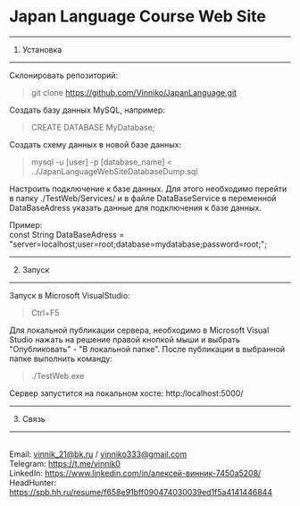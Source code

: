 ﻿# Japan Language Course Web Site
---------------------------------------------------------------------------------------------
1. Установка
---------------------------------------------------------------------------------------------
Склонировать репозиторий:
>git clone https://github.com/Vinniko/JapanLanguage.git

Создать базу данных MySQL, например: 
>CREATE DATABASE MyDatabase;

Создать схему данных в новой базе данных: 
>mysql -u [user] -p [database_name] < ../JapanLanguageWebSiteDatabaseDump.sql

Настроить подключение к базе данных. Для этого необходимо перейти в папку ./TestWeb/Services/ 
и в файле DataBaseService в переменной DataBaseAdress указать данные для подключения к базе данных.

Пример:
<br>const String DataBaseAdress = "server=localhost;user=root;database=mydatabase;password=root;";

---------------------------------------------------------------------------------------------
2. Запуск
---------------------------------------------------------------------------------------------
Запуск в Microsoft VisualStudio: 
> Ctrl+F5

Для локальной публикации сервера, необходимо в Microsoft Visual Studio нажать на решение правой кнопкой мыши
и выбрать "Опубликовать" - "В локальной папке". После публикации в выбранной папке выполнить команду: 
> ./TestWeb.exe 

Сервер запустится на локальном хосте: http:/localhost:5000/

---------------------------------------------------------------------------------------------
3. Связь
---------------------------------------------------------------------------------------------

<br> Email: vinnik_21@bk.ru / vinniko333@gmail.com
<br> Telegram: https://t.me/vinnik0
<br> LinkedIn: https://www.linkedin.com/in/алексей-винник-7450a5208/
<br> HeadHunter: https://spb.hh.ru/resume/f658e91bff090474030039ed1f5a4141446844



